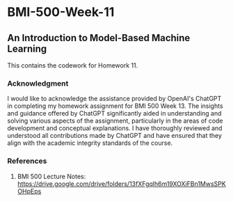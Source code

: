 # BMI-500-Week-11
## An Introduction to Model-Based Machine Learning
This contains the codework for Homework 11.

### Acknowledgment
I would like to acknowledge the assistance provided by OpenAI's ChatGPT in completing my homework assignment for BMI 500 Week 13. The insights and guidance offered by ChatGPT significantly aided in understanding and solving various aspects of the assignment, particularly in the areas of code development and conceptual explanations. I have thoroughly reviewed and understood all contributions made by ChatGPT and have ensured that they align with the academic integrity standards of the course.

### References
1. BMI 500 Lecture Notes: https://drive.google.com/drive/folders/13fXFgqlh6m19XOXiFBn1MwsSPKOHpEps
